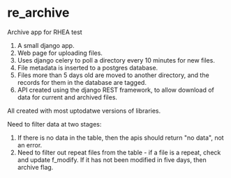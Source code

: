 # re_archive

Archive app for RHEA test
1.  A small django app. 
2.  Web page for uploading files.  
3.  Uses django celery to poll a directory every 10 minutes for new files. 
4.  File metadata is inserted to a postgres database. 
5.  Files more than 5 days old are moved to another directory, and the records for them in the database are tagged. 
6.  API created using the django REST framework, to allow download of data for current and archived files. 

All created with most uptodatwe versions of libraries.  

Need to filter data at two stages: 
1.  If there is no data in the table, then the apis should return "no data", not an error. 
2.  Need to filter out repeat files from the table - if a file is a repeat, check and update f_modify.  If it has not been modified in five days, then archive flag.  
